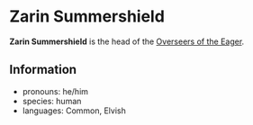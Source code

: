 # Zarin Summershield

**Zarin Summershield** is the head of the [Overseers of the Eager](../overseers-of-the-eager.md).

## Information

- pronouns: he/him
- species: human
- languages: Common, Elvish
